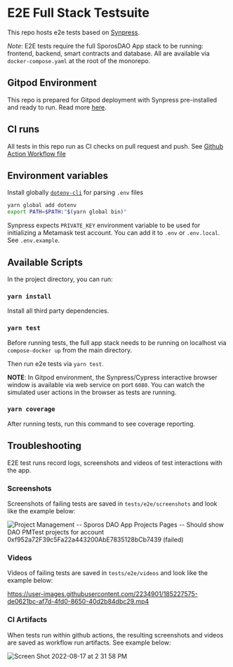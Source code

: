 # E2E Full Stack Testsuite

This repo hosts e2e tests based on [Synpress](https://github.com/Synthetixio/synpress).

_Note_: E2E tests require the full SporosDAO App stack to be running: frontend, backend, smart contracts and database. All are available via `docker-compose.yaml` at the root of the monorepo.

## Gitpod Environment

This repo is prepared for Gitpod deployment with Synpress pre-installed and ready to run. Read more [here](https://github.com/mikenikles/cypress-on-gitpod).

## CI runs

All tests in this repo run as CI checks on pull request and push. See [Github Action Workflow file](../.github/workflows/e2e-tests.yml)

## Environment variables

Install globally [`dotenv-cli`](https://www.npmjs.com/package/dotenv-cli) for parsing `.env` files
```bash
yarn global add dotenv
export PATH=$PATH:"$(yarn global bin)"
```

Synpress expects `PRIVATE_KEY` environment variable to be used for initializing a Metamask test account. You can add it to `.env` or `.env.local`. See `.env.example`.

## Available Scripts

In the project directory, you can run:

### `yarn install`

Install all third party dependencies.

### `yarn test`

Before running tests, the full app stack needs to be running on localhost via
`compose-docker up` from the main directory.

Then run e2e tests via `yarn test`.

__NOTE__: In Gitpod environment, the Synpress/Cypress interactive browser window is available via web service on port `6080`. You can watch the simulated user actions in the browser as tests are running.


### `yarn coverage`

After running tests, run this command to see coverage reporting.

## Troubleshooting

E2E test runs record logs, screenshots and videos of test interactions with the app.

### Screenshots

Screenshots of failing tests are saved in `tests/e2e/screenshots` and look like the example below:

![Project Management -- Sporos DAO App Projects Pages -- Should show DAO PMTest projects for account 0xf952a72F39c5Fa22a443200AbE7835128bCb7439 (failed)](https://user-images.githubusercontent.com/2234901/185227458-13898c89-8e13-41c0-96a5-deca194c94fe.png)

### Videos

Videos of failing tests are saved in `tests/e2e/videos` and look like the example below:

https://user-images.githubusercontent.com/2234901/185227575-de0621bc-af7d-4fd0-8650-40d2b84dbc29.mp4

### CI Artifacts

When tests run within github actions, the resulting screenshots and videos are saved as workflow run artifacts. See example below:

![Screen Shot 2022-08-17 at 2 31 58 PM](https://user-images.githubusercontent.com/2234901/185227760-9c7ba623-4cd0-475c-b2a5-6adfd26ed2db.png)

